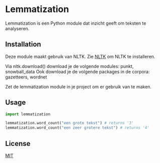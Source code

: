 # Lemmatization
Lemmatization is een Python module dat inzicht geeft om teksten te analyseren.

## Installation
Deze module maakt gebruik van NLTK. Zie [NLTK](http://www.nltk.org/install.html) om NLTK te installeren.

Via nltk.download() download je de volgende modules: punkt, snowball_data
Ook download je de volgende packages in de corpora: gazetteers, wordnet

Zet de lemmatization module in je project om er gebruik van te maken.

## Usage
```python
import lemmatization

lemmatization.word_count("een grote tekst") # returns '3'
lemmatization.word_count("een zeer grotere tekst") # returns '4'
```

## License
[MIT](https://choosealicense.com/licenses/mit/)
